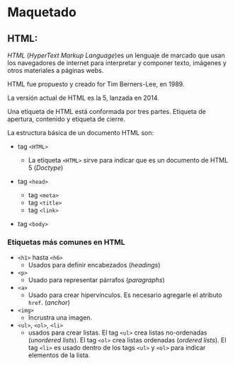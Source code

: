 # Maquetado

## HTML:

*HTML* (_HyperText Markup Language_)es un lenguaje de marcado que usan los navegadores de internet para interpretar y componer texto, imágenes y otros materiales a páginas webs.

HTML fue propuesto y creado for Tim Berners-Lee, en 1989.

La versión actual de HTML es la 5, lanzada en 2014.

Una etiqueta de HTML está conformada por tres partes. Etiqueta de apertura, contenido y etiqueta de cierre.

La estructura básica de un documento HTML son:

- tag `<HTML>`
    - La etiqueta `<HTML>` sirve para indicar que es un documento de HTML 5 (_Doctype_)

- tag `<head>`
    - tag `<meta>`
    - tag `<title>`
    - tag `<link>`

- tag `<body>`


### Etiquetas más comunes en HTML
- `<h1>` hasta `<h6>`
    - Usados para definir encabezados (_headings_)
- `<p>`
    - Usado para representar párrafos (_paragraphs_)
- `<a>`
    - Usado para crear hipervínculos. Es necesario agregarle el atributo `href`. (_anchor_)
- `<img>`
    - Incrustra una imagen.
- `<ul>`, `<ol>`, `<li>`
    - usados para crear listas. El tag `<ul>` crea listas no-ordenadas (_unordered lists_). El tag `<ol>` crea listas ordenadas (_ordered lists_). El tag `<li>` es usado dentro de los tags `<ul>` y `<ol>` para indicar elementos de la lista.
